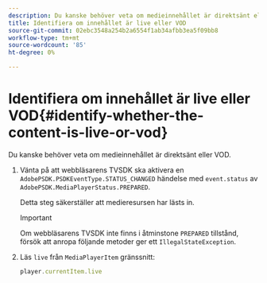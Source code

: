 ```yaml
---
description: Du kanske behöver veta om medieinnehållet är direktsänt eller VOD.
title: Identifiera om innehållet är live eller VOD
source-git-commit: 02ebc3548a254b2a6554f1ab34afbb3ea5f09bb8
workflow-type: tm+mt
source-wordcount: '85'
ht-degree: 0%

---
```


# Identifiera om innehållet är live eller VOD{#identify-whether-the-content-is-live-or-vod}

Du kanske behöver veta om medieinnehållet är direktsänt eller VOD.

1. Vänta på att webbläsarens TVSDK ska aktivera en `AdobePSDK.PSDKEventType.STATUS_CHANGED` händelse med `event.status` av `AdobePSDK.MediaPlayerStatus.PREPARED`.

   Detta steg säkerställer att medieresursen har lästs in.

   >[!IMPORTANT]
   >
   >Om webbläsarens TVSDK inte finns i åtminstone `PREPARED` tillstånd, försök att anropa följande metoder ger ett `IllegalStateException`.

1. Läs `live` från `MediaPlayerItem` gränssnitt:

   ```js
   player.currentItem.live
   ```

